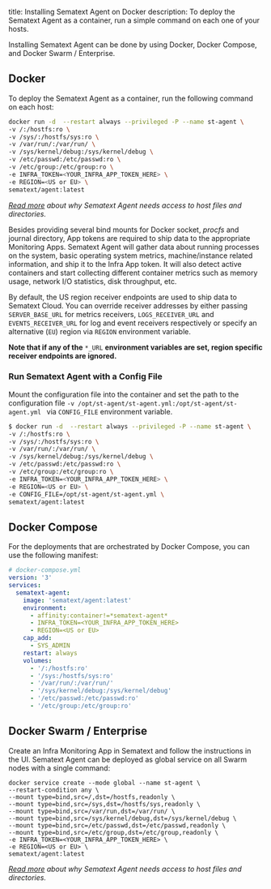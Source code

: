 title: Installing Sematext Agent on Docker
description: To deploy the Sematext Agent as a container, run a simple command on each one of your hosts.

Installing Sematext Agent can be done by using Docker, Docker Compose, and Docker Swarm / Enterprise.

## Docker
To deploy the Sematext Agent as a container, run the following command on each host:

```bash
docker run -d  --restart always --privileged -P --name st-agent \
-v /:/hostfs:ro \
-v /sys/:/hostfs/sys:ro \
-v /var/run/:/var/run/ \
-v /sys/kernel/debug:/sys/kernel/debug \
-v /etc/passwd:/etc/passwd:ro \
-v /etc/group:/etc/group:ro \
-e INFRA_TOKEN=<YOUR_INFRA_APP_TOKEN_HERE> \
-e REGION=<US or EU> \
sematext/agent:latest
```

_[Read more](../permission-requirements.md#bind-mounts) about why Sematext Agent needs access to host files and directories._

Besides providing several bind mounts for Docker socket, _procfs_ and journal directory, App tokens are required to ship data to the appropriate Monitoring Apps. Sematext Agent will gather data about running processes on the system, basic operating system metrics, machine/instance related information, and ship it to the Infra App token. It will also detect active containers and start collecting different container metrics such as memory usage, network I/O statistics, disk throughput, etc.

By default, the US region receiver endpoints are used to ship data to Sematext Cloud. You can override receiver addresses by either passing `SERVER_BASE_URL` for metrics receivers, `LOGS_RECEIVER_URL` and `EVENTS_RECEIVER_URL` for log and event receivers respectively or specify an alternative (`EU`) region via `REGION` environment variable.

**Note that if any of the** `*_URL` **environment variables are set, region specific receiver endpoints are ignored.**

### Run Sematext Agent with a Config File

Mount the configuration file into the container and set the path to the configuration file ```-v /opt/st-agent/st-agent.yml:/opt/st-agent/st-agent.yml ``` via `CONFIG_FILE` environment variable.

```bash
$ docker run -d  --restart always --privileged -P --name st-agent \
-v /:/hostfs:ro \
-v /sys/:/hostfs/sys:ro \
-v /var/run/:/var/run/ \
-v /sys/kernel/debug:/sys/kernel/debug \
-v /etc/passwd:/etc/passwd:ro \
-v /etc/group:/etc/group:ro \
-e INFRA_TOKEN=<YOUR_INFRA_APP_TOKEN_HERE> \
-e REGION=<US or EU> \
-e CONFIG_FILE=/opt/st-agent/st-agent.yml \
sematext/agent:latest
```

## Docker Compose
For the deployments that are orchestrated by Docker Compose, you can use the following manifest:

```yaml
# docker-compose.yml
version: '3'
services:
  sematext-agent:
    image: 'sematext/agent:latest'
    environment:
      - affinity:container!=*sematext-agent*
      - INFRA_TOKEN=<YOUR_INFRA_APP_TOKEN_HERE>
      - REGION=<US or EU>
    cap_add:
      - SYS_ADMIN
    restart: always
    volumes:
      - '/:/hostfs:ro'
      - '/sys:/hostfs/sys:ro'
      - '/var/run/:/var/run/'
      - '/sys/kernel/debug:/sys/kernel/debug'
      - '/etc/passwd:/etc/passwd:ro'
      - '/etc/group:/etc/group:ro'

```

## Docker Swarm / Enterprise

Create an Infra Monitoring App in Sematext and follow the instructions in the UI.
Sematext Agent can be deployed as global service on all Swarm nodes with a single command:

```
docker service create --mode global --name st-agent \
--restart-condition any \
--mount type=bind,src=/,dst=/hostfs,readonly \
--mount type=bind,src=/sys,dst=/hostfs/sys,readonly \
--mount type=bind,src=/var/run,dst=/var/run/ \
--mount type=bind,src=/sys/kernel/debug,dst=/sys/kernel/debug \
--mount type=bind,src=/etc/passwd,dst=/etc/passwd,readonly \
--mount type=bind,src=/etc/group,dst=/etc/group,readonly \
-e INFRA_TOKEN=<YOUR_INFRA_APP_TOKEN_HERE> \
-e REGION=<US or EU> \
sematext/agent:latest
```

_[Read more](../permission-requirements.md#bind-mounts) about why Sematext Agent needs access to host files and directories._
